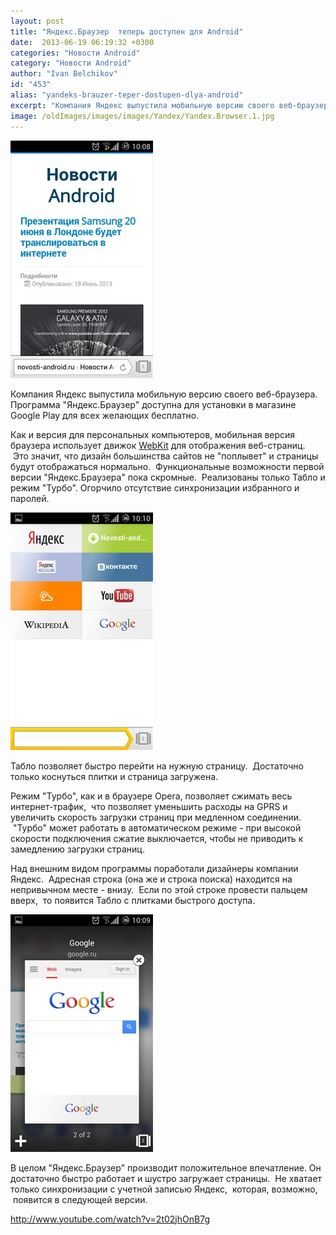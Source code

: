 ```yaml
---
layout: post
title: "Яндекс.Браузер  теперь доступен для Android"
date:  2013-06-19 06:19:32 +0300
categories: "Новости Android"
category: "Новости Android"
author: "Ivan Belchikov"
id: "453"
alias: "yandeks-brauzer-teper-dostupen-dlya-android"
excerpt: "Компания Яндекс выпустила мобильную версию своего веб-браузера. Программа Яндекс.Браузер доступна для установки в магазине Google Play для всех желающих бесплатно."
image: /oldImages/images/images/Yandex/Yandex.Browser.1.jpg
---
```

<img src="/oldImages/images/images/Yandex/Yandex.Browser.1.jpg" alt="Яндекс.Браузер для Android" />

Компания Яндекс выпустила мобильную версию своего веб-браузера. Программа "Яндекс.Браузер" доступна для установки в магазине Google Play для всех желающих бесплатно.


Как и версия для персональных компьютеров, мобильная версия браузера использует движок <a href="index.php?option=com_content&amp;view=article&amp;id=409&amp;catid=8&amp;Itemid=102">WebKit</a> для отображения веб-страниц.  Это значит, что дизайн большинства сайтов не "поплывет" и страницы будут отображаться нормально.  Функциональные возможности первой версии "Яндекс.Браузера" пока скромные.  Реализованы только Табло и режим "Турбо". Огорчило отсутствие синхронизации избранного и паролей. 

<img src="/oldImages/images/images/Yandex/Yandex.Browser.2.jpg" alt="Табло Яндекс Браузера"  />

Табло позволяет быстро перейти на нужную страницу.  Достаточно только коснуться плитки и страница загружена. 

Режим "Турбо", как и в браузере Opera, позволяет сжимать весь интернет-трафик,  что позволяет уменьшить расходы на GPRS и увеличить скорость загрузки страниц при медленном соединении.  "Турбо" может работать в автоматическом режиме - при высокой скорости подключения сжатие выключается, чтобы не приводить к замедлению загрузки страниц. 

Над внешним видом программы поработали дизайнеры компании Яндекс.  Адресная строка (она же и строка поиска) находится на непривычном месте - внизу.  Если по этой строке провести пальцем вверх,  то появится Табло с плитками быстрого доступа. 

<img src="/oldImages/images/images/Yandex/Yandex.Browser.3.jpg" alt="Переход между страницами Яндекс Браузере" />

В целом "Яндекс.Браузер" производит положительное впечатление. Он достаточно быстро работает и шустро загружает страницы.  Не хватает только синхронизации с учетной записью Яндекс,  которая, возможно,  появится в следующей версии.

http://www.youtube.com/watch?v=2t02jhOnB7g
